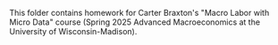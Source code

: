This folder contains homework for Carter Braxton's "Macro Labor with Micro Data" course (Spring 2025 Advanced Macroeconomics at the University of Wisconsin-Madison).
